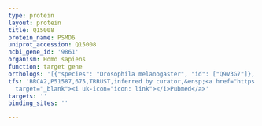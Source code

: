 ```yaml
---
type: protein
layout: protein
title: Q15008
protein_name: PSMD6
uniprot_accession: Q15008
ncbi_gene_id: '9861'
organism: Homo sapiens
function: target gene
orthologs: '[{"species": "Drosophila melanogaster", "id": ["Q9V3G7"]}, {"species": "Caenorhabditis elegans", "id": ["Q20585"]}, {"species": "Mus musculus", "id": ["Q99JI4"]}, {"species": "Rattus norvegicus", "id": ["Q6PCT9"]}, {"species": "Saccharomyces cerevisiae", "id": ["<a href=\"/protein/q06103\">Q06103</a>"]}]'
tfs: 'BRCA2,P51587,675,TRRUST,inferred by curator,&ensp;<a href="https://www.ncbi.nlm.nih.gov/pubmed/?term=17563742%5Buid%5D+OR+29087512%5Buid%5D"
  target="_blank"><i uk-icon="icon: link"></i>Pubmed</a>'
targets: ''
binding_sites: ''

---
```

